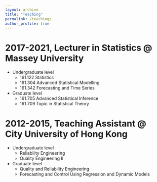 ```yaml
---
layout: archive
title: "Teaching"
permalink: /teaching/
author_profile: true
---
```




2017-2021, Lecturer in Statistics @ Massey University
====
* Undergraduate level
  - 161.122 Statistics
  - 161.304 Advanced Statistical Modelling
  - 161.342 Forecasting and Time Series
* Graduate level
  - 161.705 Advanced Statistical Inference
  - 161.709 Topic in Statistical Theory

2012-2015, Teaching Assistant @ City University of Hong Kong
====
* Undergraduate level
  - Reliability Engineering
  - Quality Engineering II
* Graduate level
  - Quality and Reliability Engineering
  - Forecasting and Control Using Regression and Dynamic Models 



<!-- {% include base_path %}-->

<!--{% for post in site.teaching reversed %}-->
<!--  {% include archive-single.html %}-->
<!--{% endfor %}-->
